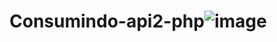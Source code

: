 # Consumindo-api2-php![image](https://user-images.githubusercontent.com/80018897/168321099-95e06381-75c9-460d-ae69-1d5f3877ff86.png)
